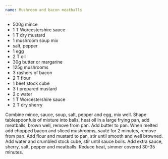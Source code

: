 ```yaml
---
name: Mushroom and bacon meatballs
---
```


* 500g mince
* 1 T Worcestershire sauce
* 1 T dry mustard
* 1 mushroom soup mix
* salt, pepper
* 1 egg
* 2 T oil
* 30g butter or margarine
* 125g mushrooms
* 3 rashers of bacon
* 2 T flour
* 1 beef stock cube
* 3 t prepared mustard
* 2 c water
* 1 T Worcestershire sauce
* 2 T dry sherry

Combine mince,  sauce, soup, salt, pepper and egg, mix well.  Shape tablespoonfuls of mixture into balls, heat oil in a large frying pan, add meatballs, brown well, remove from pan.  Add butter to pan.  When melted add chopped bacon and sliced mushrooms, sauté for 2 minutes, remove from pan.  Add flour and mustard to pan, stir until smooth and well browned.  Add water and crumbled stock cube, stir until sauce boils.  Add extra sauce, sherry, salt, pepper and meatballs.  Reduce heat, simmer covered 30-35 minutes.

